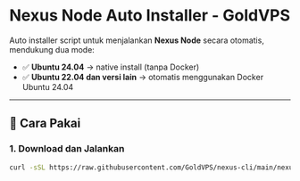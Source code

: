 # Nexus Node Auto Installer - GoldVPS

Auto installer script untuk menjalankan **Nexus Node** secara otomatis, mendukung dua mode:

- ✅ **Ubuntu 24.04** → native install (tanpa Docker)
- ✅ **Ubuntu 22.04 dan versi lain** → otomatis menggunakan Docker Ubuntu 24.04

---

## 🚀 Cara Pakai

### 1. Download dan Jalankan

```bash
curl -sSL https://raw.githubusercontent.com/GoldVPS/nexus-cli/main/nexus.sh | bash -s <your-node-id>
